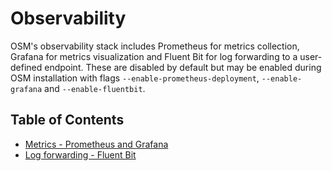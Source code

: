 # Observability

OSM's observability stack includes Prometheus for metrics collection, Grafana for metrics visualization and Fluent Bit for log forwarding to a user-defined endpoint. These are disabled by default but may be enabled during OSM installation with flags `--enable-prometheus-deployment`, `--enable-grafana` and `--enable-fluentbit`.

## Table of Contents
- [Metrics - Prometheus and Grafana](/docs/patterns/observability/metrics.md)
- [Log forwarding - Fluent Bit](/docs/patterns/observability/logs.md)
